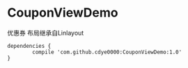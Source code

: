 # CouponViewDemo
优惠券 布局继承自Linlayout

	dependencies {
	        compile 'com.github.cdye0000:CouponViewDemo:1.0'
	}

